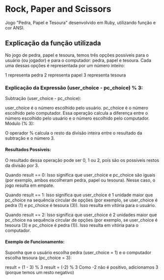 # Rock, Paper and Scissors

Jogo "Pedra, Papel e Tesoura" desenvolvido em Ruby, utilizando função e cor ANSI.

## Explicação da função utilizada

No jogo de pedra, papel e tesoura, temos três opções possíveis para o usuário (ou jogador) e para o computador: pedra, papel e tesoura. Cada uma dessas opções é representada por um número inteiro:

1 representa pedra
2 representa papel
3 representa tesoura

### Explicação da Expressão (user_choice - pc_choice) % 3:

Subtração (user_choice - pc_choice):

user_choice é o número escolhido pelo usuário.
pc_choice é o número escolhido pelo computador.
Essa operação calcula a diferença entre o número escolhido pelo usuário e o número escolhido pelo computador.
Módulo (% 3):

O operador % calcula o resto da divisão inteira entre o resultado da subtração e o número 3.

#### Resultados Possíveis:

O resultado dessa operação pode ser 0, 1 ou 2, pois são os possíveis restos da divisão por 3.

Quando result == 0: Isso significa que user_choice e pc_choice são iguais (por exemplo, ambos escolheram pedra, papel ou tesoura). Nesse caso, o jogo resulta em empate.

Quando result == 1: Isso significa que user_choice é 1 unidade maior que pc_choice na sequência circular de opções (por exemplo, se user_choice é pedra (1) e pc_choice é tesoura (3)). Isso resulta em vitória para o usuário.

Quando result == 2: Isso significa que user_choice é 2 unidades maior que pc_choice na sequência circular de opções (por exemplo, se user_choice é tesoura (3) e pc_choice é pedra (1)). Isso resulta em vitória para o computador.

#### Exemplo de Funcionamento:

Suponha que o usuário escolha pedra (user_choice = 1) e o computador escolha tesoura (pc_choice = 3):

result = (1 - 3) % 3
result = (-2) % 3
Como -2 não é positivo, adicionamos 3 (porque temos um resto negativo)
